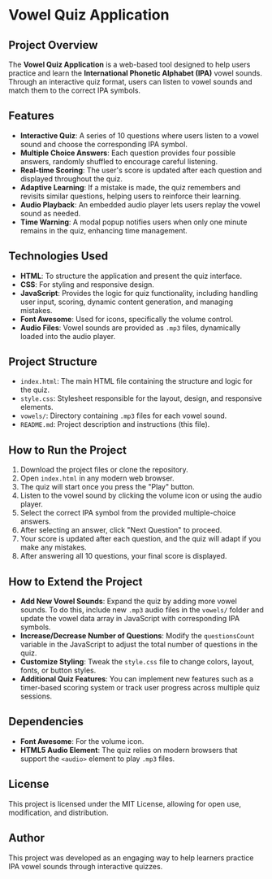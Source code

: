 # Vowel Quiz Application

## Project Overview
The **Vowel Quiz Application** is a web-based tool designed to help users practice and learn the **International Phonetic Alphabet (IPA)** vowel sounds. Through an interactive quiz format, users can listen to vowel sounds and match them to the correct IPA symbols.

## Features
- **Interactive Quiz**: A series of 10 questions where users listen to a vowel sound and choose the corresponding IPA symbol.
- **Multiple Choice Answers**: Each question provides four possible answers, randomly shuffled to encourage careful listening.
- **Real-time Scoring**: The user's score is updated after each question and displayed throughout the quiz.
- **Adaptive Learning**: If a mistake is made, the quiz remembers and revisits similar questions, helping users to reinforce their learning.
- **Audio Playback**: An embedded audio player lets users replay the vowel sound as needed.
- **Time Warning**: A modal popup notifies users when only one minute remains in the quiz, enhancing time management.

## Technologies Used
- **HTML**: To structure the application and present the quiz interface.
- **CSS**: For styling and responsive design.
- **JavaScript**: Provides the logic for quiz functionality, including handling user input, scoring, dynamic content generation, and managing mistakes.
- **Font Awesome**: Used for icons, specifically the volume control.
- **Audio Files**: Vowel sounds are provided as `.mp3` files, dynamically loaded into the audio player.

## Project Structure
- `index.html`: The main HTML file containing the structure and logic for the quiz.
- `style.css`: Stylesheet responsible for the layout, design, and responsive elements.
- `vowels/`: Directory containing `.mp3` files for each vowel sound.
- `README.md`: Project description and instructions (this file).

## How to Run the Project
1. Download the project files or clone the repository.
2. Open `index.html` in any modern web browser.
3. The quiz will start once you press the "Play" button.
4. Listen to the vowel sound by clicking the volume icon or using the audio player.
5. Select the correct IPA symbol from the provided multiple-choice answers.
6. After selecting an answer, click "Next Question" to proceed.
7. Your score is updated after each question, and the quiz will adapt if you make any mistakes.
8. After answering all 10 questions, your final score is displayed.

## How to Extend the Project
- **Add New Vowel Sounds**: Expand the quiz by adding more vowel sounds. To do this, include new `.mp3` audio files in the `vowels/` folder and update the vowel data array in JavaScript with corresponding IPA symbols.
- **Increase/Decrease Number of Questions**: Modify the `questionsCount` variable in the JavaScript to adjust the total number of questions in the quiz.
- **Customize Styling**: Tweak the `style.css` file to change colors, layout, fonts, or button styles.
- **Additional Quiz Features**: You can implement new features such as a timer-based scoring system or track user progress across multiple quiz sessions.

## Dependencies
- **Font Awesome**: For the volume icon.
- **HTML5 Audio Element**: The quiz relies on modern browsers that support the `<audio>` element to play `.mp3` files.

## License
This project is licensed under the MIT License, allowing for open use, modification, and distribution.

## Author
This project was developed as an engaging way to help learners practice IPA vowel sounds through interactive quizzes.
